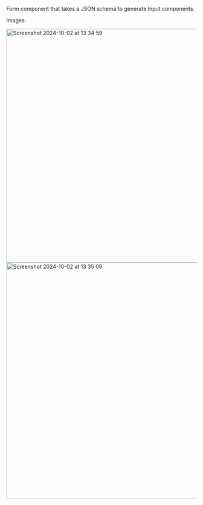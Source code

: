 Form component that takes a JSON schema to generate Input components.

Images: 

<img width="619" alt="Screenshot 2024-10-02 at 13 34 59" src="https://github.com/user-attachments/assets/4ec43a34-b303-4c69-be15-3a2f98c2ec14">

<img width="625" alt="Screenshot 2024-10-02 at 13 35 09" src="https://github.com/user-attachments/assets/7746d1a8-9236-4e2f-8370-1b58ea2bd454">
